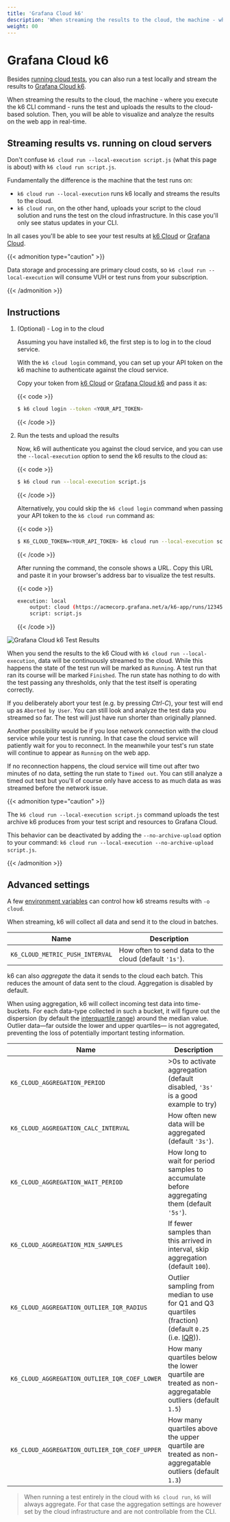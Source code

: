 ```yaml
---
title: 'Grafana Cloud k6'
description: 'When streaming the results to the cloud, the machine - where you execute the k6 CLI command - runs the test and uploads the results to the cloud. Then, you will be able to visualize and analyze the results on the web app in real-time.'
weight: 00
---
```


# Grafana Cloud k6

Besides [running cloud tests](https://grafana.com/docs/k6/<K6_VERSION>/get-started/running-k6#execution-modes), you can also run a test locally and stream the results to [Grafana Cloud k6](https://grafana.com/docs/grafana-cloud/testing/k6/get-started/run-cloud-tests-from-the-cli/#run-locally-and-stream-to-the-cloud).

When streaming the results to the cloud, the machine - where you execute the k6 CLI command - runs the test and uploads the results to the cloud-based solution. Then, you will be able to visualize and analyze the results on the web app in real-time.

## Streaming results vs. running on cloud servers

Don't confuse `k6 cloud run --local-execution script.js` (what this page is about) with `k6 cloud run script.js`.

Fundamentally the difference is the machine that the test runs on:

- `k6 cloud run --local-execution` runs k6 locally and streams the results to the cloud.
- `k6 cloud run`, on the other hand, uploads your script to the cloud solution and runs the test on the cloud infrastructure. In this case you'll only see status updates in your CLI.

In all cases you'll be able to see your test results at [k6 Cloud](https://app.k6.io) or [Grafana Cloud](https://grafana.com/products/cloud/).

{{< admonition type="caution" >}}

Data storage and processing are primary cloud costs,
so `k6 cloud run --local-execution` will consume VUH or test runs from your subscription.

{{< /admonition >}}

## Instructions

1. (Optional) - Log in to the cloud

   Assuming you have installed k6, the first step is to log in to the cloud service.

   With the `k6 cloud login` command, you can set up your API token on the k6 machine to authenticate against the cloud service.

   Copy your token from [k6 Cloud](https://app.k6.io/account/api-token) or [Grafana Cloud k6](https://grafana.com/docs/grafana-cloud/testing/k6/author-run/tokens-and-cli-authentication/) and pass it as:

   {{< code >}}

   ```bash
   $ k6 cloud login --token <YOUR_API_TOKEN>
   ```

   {{< /code >}}

1. Run the tests and upload the results

   Now, k6 will authenticate you against the cloud service, and you can use the `--local-execution` option to send the k6 results to the cloud as:

   {{< code >}}

   ```bash
   $ k6 cloud run --local-execution script.js
   ```

   {{< /code >}}

   Alternatively, you could skip the `k6 cloud login` command when passing your API token to the `k6 cloud run` command as:

   {{< code >}}

   ```bash
   $ K6_CLOUD_TOKEN=<YOUR_API_TOKEN> k6 cloud run --local-execution script.js
   ```

   {{< /code >}}

   After running the command, the console shows a URL. Copy this URL and paste it in your browser's address bar to visualize the test results.

   {{< code >}}

   ```bash
   execution: local
       output: cloud (https://acmecorp.grafana.net/a/k6-app/runs/123456)
       script: script.js
   ```

   {{< /code >}}

![Grafana Cloud k6 Test Results](/media/docs/k6-oss/screenshot-stream-k6-results-to-grafana-cloud-k6.png)

When you send the results to the k6 Cloud with `k6 cloud run --local-execution`, data will be
continuously streamed to the cloud. While this happens the state of the test run
will be marked as `Running`. A test run that ran its course will be marked
`Finished`. The run state has nothing to do with the test passing any
thresholds, only that the test itself is operating correctly.

If you deliberately abort your test (e.g. by pressing _Ctrl-C_), your test will
end up as `Aborted by User`. You can still look and analyze the test data you
streamed so far. The test will just have run shorter than originally planned.

Another possibility would be if you lose network connection with the cloud service
while your test is running. In that case the cloud service will patiently wait for
you to reconnect. In the meanwhile your test's run state will continue to
appear as `Running` on the web app.

If no reconnection happens, the cloud service will time out after two minutes of no
data, setting the run state to `Timed out`. You can still analyze a timed out
test but you'll of course only have access to as much data as was streamed
before the network issue.

{{< admonition type="caution" >}}

The `k6 cloud run --local-execution script.js` command uploads the test archive k6 produces from your test script and resources to Grafana Cloud.

This behavior can be deactivated by adding the `--no-archive-upload` option to your
command: `k6 cloud run --local-execution --no-archive-upload script.js`.

{{< /admonition >}}

## Advanced settings

A few [environment variables](https://grafana.com/docs/k6/<K6_VERSION>/using-k6/environment-variables) can control how k6 streams results with `-o cloud`.

When streaming, k6 will collect all data and send it to the cloud in batches.

| Name                            | Description                                           |
| ------------------------------- | ----------------------------------------------------- |
| `K6_CLOUD_METRIC_PUSH_INTERVAL` | How often to send data to the cloud (default `'1s'`). |

k6 can also _aggregate_ the data it sends to the cloud each batch. This
reduces the amount of data sent to the cloud. Aggregation is disabled by
default.

When using aggregation, k6 will collect incoming test data into time-buckets.
For each data-type collected in such a bucket, it will figure out the dispersion
(by default the [interquartile range][iqr]) around the median value.
Outlier data&mdash;far outside the lower and upper quartiles&mdash; is not aggregated, preventing the loss of potentially important testing information.

| Name                                          | Description                                                                                                |
| --------------------------------------------- | ---------------------------------------------------------------------------------------------------------- |
| `K6_CLOUD_AGGREGATION_PERIOD`                 | >0s to activate aggregation (default disabled, `'3s'` is a good example to try)                            |
| `K6_CLOUD_AGGREGATION_CALC_INTERVAL`          | How often new data will be aggregated (default `'3s'`).                                                    |
| `K6_CLOUD_AGGREGATION_WAIT_PERIOD`            | How long to wait for period samples to accumulate before aggregating them (default `'5s'`).                |
| `K6_CLOUD_AGGREGATION_MIN_SAMPLES`            | If fewer samples than this arrived in interval, skip aggregation (default `100`).                          |
| `K6_CLOUD_AGGREGATION_OUTLIER_IQR_RADIUS`     | Outlier sampling from median to use for Q1 and Q3 quartiles (fraction) (default `0.25` (i.e. [IQR][iqr])). |
| `K6_CLOUD_AGGREGATION_OUTLIER_IQR_COEF_LOWER` | How many quartiles below the lower quartile are treated as non-aggregatable outliers (default `1.5`)       |
| `K6_CLOUD_AGGREGATION_OUTLIER_IQR_COEF_UPPER` | How many quartiles above the upper quartile are treated as non-aggregatable outliers (default `1.3`)       |

> When running a test entirely in the cloud with `k6 cloud run`, `k6` will always
> aggregate. For that case the aggregation settings are however set by the
> cloud infrastructure and are not controllable from the CLI.

[iqr]: https://en.wikipedia.org/wiki/Interquartile_range

